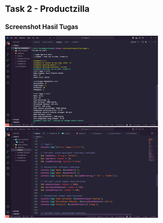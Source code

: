 # Task 2 - Productzilla

## Screenshot Hasil Tugas
![Screenshot tugas](img/screenshot/ss1.png)
![Screenshot tugas](img/screenshot/ss2.png)

